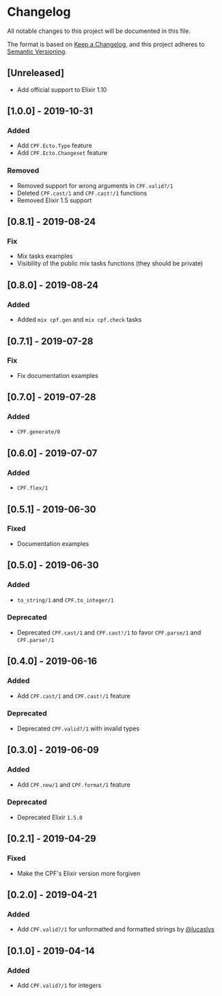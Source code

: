 # Changelog
All notable changes to this project will be documented in this file.

The format is based on [Keep a Changelog](https://keepachangelog.com/en/1.0.0/),
and this project adheres to [Semantic Versioning](https://semver.org/spec/v2.0.0.html).

## [Unreleased]

- Add official support to Elixir 1.10

## [1.0.0] - 2019-10-31

### Added
- Add `CPF.Ecto.Type` feature
- Add `CPF.Ecto.Changeset` feature

### Removed

- Removed support for wrong arguments in `CPF.valid?/1`
- Deleted `CPF.cast/1` and `CPF.cast!/1` functions
- Removed Elixir 1.5 support

## [0.8.1] - 2019-08-24
### Fix
- Mix tasks examples
- Visibility of the public mix tasks functions (they should be private)

## [0.8.0] - 2019-08-24
### Added
- Added `mix cpf.gen` and `mix cpf.check` tasks

## [0.7.1] - 2019-07-28
### Fix
- Fix documentation examples

## [0.7.0] - 2019-07-28
### Added
- `CPF.generate/0`

## [0.6.0] - 2019-07-07
### Added
- `CPF.flex/1`

## [0.5.1] - 2019-06-30

### Fixed
- Documentation examples

## [0.5.0] - 2019-06-30
### Added
- `to_string/1` and `CPF.to_integer/1`

### Deprecated
- Deprecated `CPF.cast/1` and `CPF.cast!/1` to favor `CPF.parse/1` and `CPF.parse!/1`

## [0.4.0] - 2019-06-16
### Added
- Add `CPF.cast/1` and `CPF.cast!/1` feature

### Deprecated
- Deprecated `CPF.valid?/1` with invalid types

## [0.3.0] - 2019-06-09
### Added
- Add `CPF.new/1` and `CPF.format/1` feature

### Deprecated
- Deprecated Elixir `1.5.0`

## [0.2.1] - 2019-04-29
### Fixed
- Make the CPF's Elixir version more forgiven

## [0.2.0] - 2019-04-21
### Added
- Add `CPF.valid?/1` for unformatted and formatted strings by [@lucaslvs](https://github.com/lucaslvs)

## [0.1.0] - 2019-04-14
### Added
- Add `CPF.valid?/1` for integers

